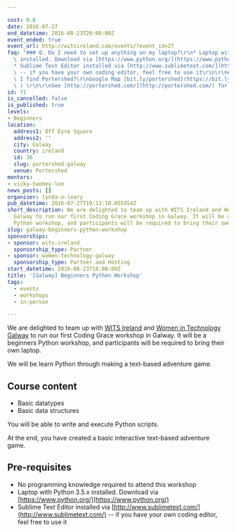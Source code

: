 ```yaml
---

cost: 0.0
date: 2016-07-27
end_datetime: 2016-08-23T20:00:00Z
event_ended: true
event_url: http://witsireland.com/events/?event_id=27
faq: "### Q. Do I need to set up anything on my laptop?\r\n* Laptop with Python 3.5.x\
  \ installed. Download via [https://www.python.org/](https://www.python.org/)\r\n\
  * Sublime Text Editor installed via [http://www.sublimetext.com/](http://www.sublimetext.com/)\
  \ -- if you have your own coding editor, feel free to use it\r\n\r\n### Q. How do\
  \ I find Portershed?\r\nGoogle Map [bit.ly/portershed](https://bit.ly/portershed\
  \ ) \r\n\r\nSee [http://portershed.com/](http://portershed.com/) for more info."
id: 71
is_cancelled: false
is_published: true
levels:
- Beginners
location:
  address1: Off Eyre Square
  address2: ''
  city: Galway
  country: ireland
  id: 36
  slug: portershed-galway
  venue: Portershed
mentors:
- vicky-twomey-lee
news_posts: []
organiser: lynda-o-leary
pub_datetime: 2016-07-27T19:13:10.055354Z
short_description: We are delighted to team up with WITS Ireland and Women in Technology
  Galway to run our first Coding Grace workshop in Galway. It will be a beginners
  Python workshop, and participants will be required to bring their own laptop.
slug: galway-beginners-python-workshop
sponsorships:
- sponsor: wits-ireland
  sponsorship_type: Partner
- sponsor: women-technology-galway
  sponsorship_type: Partner and Hosting
start_datetime: 2016-08-23T18:00:00Z
title: '[Galway] Beginners Python Workshop'
tags:
  - events
  - workshops
  - in-person

---
```


We are delighted to team up with [WITS Ireland](http://witsireland) and [Women in Technology Galway](http://www.meetup.com/Women-In-Technology-Galway/) to run our first Coding Grace workshop in Galway. It will be a beginners Python workshop, and participants will be required to bring their own laptop.

We will be learn Python through making a text-based adventure game.

## Course content

* Basic datatypes
* Basic data structures

You will be able to write and execute Python scripts.

At the end, you have created a basic interactive text-based adventure game.

## Pre-requisites
* No programming knowledge required to attend this workshop
* Laptop with Python 3.5.x installed. Download via [https://www.python.org/](https://www.python.org/)
* Sublime Text Editor installed via [http://www.sublimetext.com/](http://www.sublimetext.com/) -- if you have your own coding editor, feel free to use it
